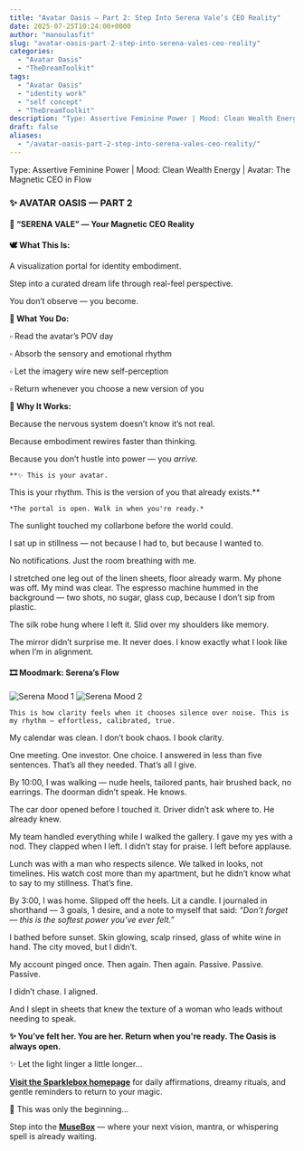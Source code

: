 ```yaml
---
title: "Avatar Oasis – Part 2: Step Into Serena Vale’s CEO Reality"
date: 2025-07-25T10:24:00+0000
author: "manoulasfit"
slug: "avatar-oasis-part-2-step-into-serena-vales-ceo-reality"
categories:
  - "Avatar Oasis"
  - "TheDreamToolkit"
tags:
  - "Avatar Oasis"
  - "identity work"
  - "self concept"
  - "TheDreamToolkit"
description: "Type: Assertive Feminine Power | Mood: Clean Wealth Energy | Avatar: The Magnetic CEO in Flow"
draft: false
aliases:
  - "/avatar-oasis-part-2-step-into-serena-vales-ceo-reality/"
---
```

Type: Assertive Feminine Power | Mood: Clean Wealth Energy | Avatar: The Magnetic CEO in Flow

  ### ✨ AVATAR OASIS — PART 2

  #### 💠 “SERENA VALE” — Your Magnetic CEO Reality

  **🕊️ What This Is:**

  A visualization portal for identity embodiment.

  Step into a curated dream life through real-feel perspective.

  You don’t observe — you become.

  **🌸 What You Do:**

  ▫️ Read the avatar’s POV day

  ▫️ Absorb the sensory and emotional rhythm

  ▫️ Let the imagery wire new self-perception

  ▫️ Return whenever you choose a new version of you

  **💫 Why It Works:**

  Because the nervous system doesn’t know it’s not real.

  Because embodiment rewires faster than thinking.

  Because you don’t hustle into power — you *arrive.*

    **✨ This is your avatar.
This is your rhythm.
This is the version of you that already exists.**

    *The portal is open. Walk in when you're ready.*

The sunlight touched my collarbone before the world could.

I sat up in stillness — not because I had to, but because I wanted to.

No notifications. Just the room breathing with me.

I stretched one leg out of the linen sheets, floor already warm. My phone was off. My mind was clear. The espresso machine hummed in the background — two shots, no sugar, glass cup, because I don’t sip from plastic.

The silk robe hung where I left it. Slid over my shoulders like memory.

The mirror didn’t surprise me. It never does. I know exactly what I look like when I’m in alignment.

  #### 🎞️ Moodmark: Serena’s Flow

  ![Serena Mood 1](/ceo_mood1.jpg)
  ![Serena Mood 2](/ceo_mood2.jpg)

    This is how clarity feels when it chooses silence over noise. This is my rhythm — effortless, calibrated, true.

My calendar was clean.
I don’t book chaos. I book clarity.

One meeting. One investor. One choice.
I answered in less than five sentences. That’s all they needed. That’s all I give.

By 10:00, I was walking — nude heels, tailored pants, hair brushed back, no earrings. The doorman didn’t speak. He knows.

The car door opened before I touched it.
Driver didn’t ask where to. He already knew.

My team handled everything while I walked the gallery. I gave my yes with a nod. They clapped when I left. I didn’t stay for praise. I left before applause.

Lunch was with a man who respects silence. We talked in looks, not timelines. His watch cost more than my apartment, but he didn’t know what to say to my stillness. That’s fine.

By 3:00, I was home. Slipped off the heels. Lit a candle. I journaled in shorthand — 3 goals, 1 desire, and a note to myself that said:
*“Don’t forget — this is the softest power you’ve ever felt.”*

I bathed before sunset. Skin glowing, scalp rinsed, glass of white wine in hand. The city moved, but I didn’t.

My account pinged once. Then again. Then again.
Passive. Passive. Passive.

I didn’t chase. I aligned.

And I slept in sheets that knew the texture of a woman who leads without needing to speak.

**✨ You’ve felt her. You are her.
Return when you're ready. The Oasis is always open.**

✨ Let the light linger a little longer...

[**Visit the Sparklebox homepage**](https://sparklebox.blog) for daily affirmations, dreamy rituals, and gentle reminders to return to your magic.

💭 This was only the beginning...

Step into the [**MuseBox**](https://sparklebox.blog/%E2%9C%A8-the-musebox/) — where your next vision, mantra, or whispering spell is already waiting.